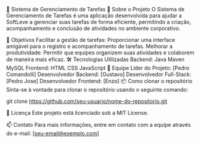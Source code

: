 🎯 Sistema de Gerenciamento de Tarefas
📘 Sobre o Projeto
O Sistema de Gerenciamento de Tarefas é uma aplicação desenvolvida para ajudar a SoftLeve a gerenciar suas tarefas de forma eficiente, permitindo a criação, acompanhamento e conclusão de atividades no ambiente corporativo.

🌟 Objetivos
Facilitar a gestão de tarefas: Proporcionar uma interface amigável para o registro e acompanhamento de tarefas.
Melhorar a produtividade: Permitir que equipes organizem suas atividades e colaborem de maneira mais eficaz.
🛠️ Tecnologias Utilizadas
Backend:
Java
Maven
MySQL
Frontend:
HTML
CSS
JavaScript
👥 Equipe
Líder do Projeto: [Pedro Comandolli]
Desenvolvedor Backend: [Gustavo]
Desenvolvedor Full-Stack: [Pedro Jose]
Desenvolvedor Frontend: [Enzo]
📦 Como clonar o repositório
Sinta-se à vontade para clonar o repositório usando o seguinte comando:

git clone https://github.com/seu-usuario/nome-do-repositorio.git

📄 Licença
Este projeto está licenciado sob a MIT License.

📫 Contato
Para mais informações, entre em contato com a equipe através do e-mail: [seu-email@exemplo.com]
